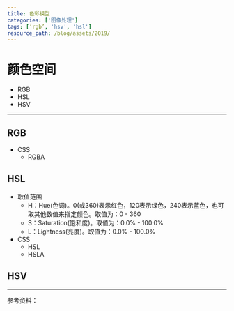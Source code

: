 ```yaml
---
title: 色彩模型
categories: ['图像处理']
tags: [‘rgb’, 'hsv', 'hsl']
resource_path: /blog/assets/2019/
---
```


颜色空间
===

* RGB
* HSL
* HSV

---

RGB
---
* CSS
    * RGBA


HSL
---
* 取值范围  
    * H：Hue(色调)。0(或360)表示红色，120表示绿色，240表示蓝色，也可取其他数值来指定颜色。取值为：0 - 360  
    * S：Saturation(饱和度)。取值为：0.0% - 100.0%  
    * L：Lightness(亮度)。取值为：0.0% - 100.0%
* CSS
    * HSL
    * HSLA

HSV
---

<script type="text/javascript" async src="https://cdn.mathjax.org/mathjax/latest/MathJax.js?config=TeX-MML-AM_CHTML"> </script>

---
参考资料：  
